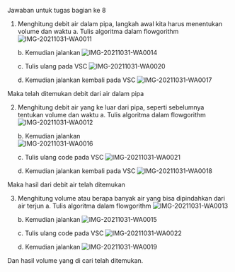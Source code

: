 Jawaban untuk tugas bagian ke 8

1. Menghitung debit air dalam pipa, langkah awal kita harus menentukan volume dan waktu
   a. Tulis algoritma dalam flowgorithm
    ![IMG-20211031-WA0011](https://user-images.githubusercontent.com/93030333/139584093-10b77290-9517-4c60-9d37-a47973eb0f6b.jpg)

   b. Kemudian jalankan
    ![IMG-20211031-WA0014](https://user-images.githubusercontent.com/93030333/139583903-9f6d4d2c-b964-4573-b88a-e46039600154.jpg)
 
   c. Tulis ulang pada VSC
    ![IMG-20211031-WA0020](https://user-images.githubusercontent.com/93030333/139583959-8d98f162-e9ef-4773-b25b-695af9c75f3b.jpg)

   d. Kemudian jalankan kembali pada VSC
    ![IMG-20211031-WA0017](https://user-images.githubusercontent.com/93030333/139584045-2f670b1c-3e5c-4ddf-88e1-dab25c8a7221.jpg)

    
Maka telah ditemukan debit dari air dalam pipa

2. Menghitung debit air yang ke luar dari pipa, seperti sebelumnya tentukan volume dan waktu
   a. Tulis algoritma dalam flowgorithm
    ![IMG-20211031-WA0012](https://user-images.githubusercontent.com/93030333/139584072-fc957c8b-e915-4b9c-b592-118d8bf8654e.jpg)

   b. Kemudian jalankan    
    ![IMG-20211031-WA0016](https://user-images.githubusercontent.com/93030333/139584144-4a85fbd8-a76a-4d2c-ac6f-2b23cf59a85f.jpg)
 
   c. Tulis ulang code pada VSC 
    ![IMG-20211031-WA0021](https://user-images.githubusercontent.com/93030333/139584173-9600cc16-c3df-415c-b948-11040e630b50.jpg)
  
   d. Kemudian jalankan kembali pada VSC
    ![IMG-20211031-WA0018](https://user-images.githubusercontent.com/93030333/139584211-23307d50-910e-48b3-b5eb-7e3bf125204a.jpg)

Maka hasil dari debit air telah ditemukan

3. Menghitung volume atau berapa banyak air yang bisa dipindahkan dari air terjun
   a. Tulis algoritma dalam flowgorithm
    ![IMG-20211031-WA0013](https://user-images.githubusercontent.com/93030333/139584220-300e8afb-528c-4392-885f-5eeb4cfcaed9.jpg)
  
   b. Kemudian jalankan
    ![IMG-20211031-WA0015](https://user-images.githubusercontent.com/93030333/139584229-bf51769b-1594-4a71-8c77-c025b8a21ffe.jpg)
  
   c. Tulis ulang code pada VSC
    ![IMG-20211031-WA0022](https://user-images.githubusercontent.com/93030333/139584237-c16230e0-4ef0-4162-afc1-b8af494a7dd5.jpg)

   d. Kemudian jalankan
    ![IMG-20211031-WA0019](https://user-images.githubusercontent.com/93030333/139584260-c42cdd26-95d0-47b9-bed8-0da64ac64298.jpg)

Dan hasil volume yang di cari telah ditemukan.
